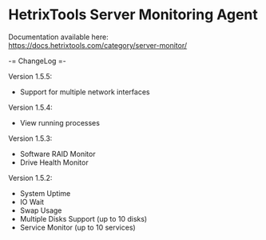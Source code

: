 # HetrixTools Server Monitoring Agent

Documentation available here: https://docs.hetrixtools.com/category/server-monitor/


-= ChangeLog =-

Version 1.5.5:
- Support for multiple network interfaces

Version 1.5.4:
- View running processes

Version 1.5.3:
- Software RAID Monitor
- Drive Health Monitor

Version 1.5.2:
- System Uptime
- IO Wait
- Swap Usage
- Multiple Disks Support (up to 10 disks)
- Service Monitor (up to 10 services)

